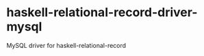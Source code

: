 haskell-relational-record-driver-mysql
======================================

MySQL driver for haskell-relational-record
